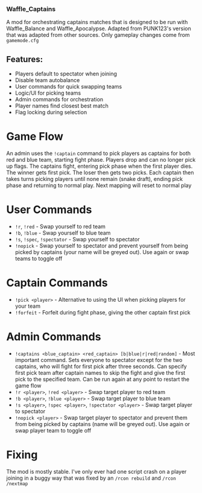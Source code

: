### Waffle_Captains
A mod for orchestrating captains matches that is designed to be run with Waffle_Balance and Waffle_Apocalypse. Adapted from PUNK123's version that was adapted from other sources. Only gameplay changes come from `gamemode.cfg`

## Features:
- Players default to spectator when joining
- Disable team autobalance
- User commands for quick swapping teams
- Logic/UI for picking teams
- Admin commands for orchestration
- Player names find closest best match
- Flag locking during selection

# Game Flow
An admin uses the `!captain` command to pick players as captains for both red and blue team, starting fight phase. Players drop and can no longer pick up flags. The captains fight, entering pick phase when the first player dies. The winner gets first pick. The loser then gets two picks. Each captain then takes turns picking players until none remain (snake draft), ending pick phase and returning to normal play. Next mapping will reset to normal play

# User Commands
- `!r`, `!red` - Swap yourself to red team
- `!b`, `!blue` - Swap yourself to blue team
- `!s`, `!spec`, `!spectator` - Swap yourself to spectator
- `!nopick` - Swap yourself to spectator and prevent yourself from being picked by captains (your name will be greyed out). Use again or swap teams to toggle off

# Captain Commands
- `!pick <player>` - Alternative to using the UI when picking players for your team
- `!forfeit` - Forfeit during fight phase, giving the other captain first pick

# Admin Commands
- `!captains <blue_captain> <red_captain> [b|blue|r|red|random]` - Most important command. Sets everyone to spectator except for the two captains, who will fight for first pick after three seconds. Can specify first pick team after captain names to skip the fight and give the first pick to the specified team. Can be run again at any point to restart the game flow
- `!r <player>`, `!red <player>` - Swap target player to red team
- `!b <player>`, `!blue <player>` - Swap target player to blue team
- `!s <player>`, `!spec <player>`, `!spectator <player>` - Swap target player to spectator
- `!nopick <player>` - Swap target player to spectator and prevent them from being picked by captains (name will be greyed out). Use again or swap player team to toggle off

# Fixing
The mod is mostly stable. I've only ever had one script crash on a player joining in a buggy way that was fixed by an `/rcon rebuild` and `/rcon /nextmap`